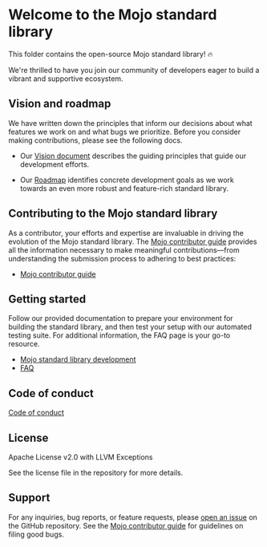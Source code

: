 # Welcome to the Mojo standard library

This folder contains the open-source Mojo standard library! 🔥

We're thrilled to have you join our community of developers eager to build a
vibrant and supportive ecosystem.

## Vision and roadmap

We have written down the principles that inform our decisions about what
features we work on and what bugs we prioritize. Before you consider making
contributions, please see the following docs.

- Our [Vision document](./docs/vision.md) describes the guiding principles that
guide our development efforts.

- Our [Roadmap](./docs/roadmap.md) identifies concrete development goals as we
work towards an even more robust and feature-rich standard library.

## Contributing to the Mojo standard library

As a contributor, your efforts and expertise are invaluable in driving the
evolution of the Mojo standard library. The [Mojo contributor
guide](../CONTRIBUTING.md) provides all the information necessary to make
meaningful contributions—from understanding the submission process to
adhering to best practices:

- [Mojo contributor guide](../CONTRIBUTING.md)

## Getting started

Follow our provided documentation to prepare your environment for building the
standard library, and then test your setup with our automated testing suite.
For additional information, the FAQ page is your go-to resource.

- [Mojo standard library development](./docs/development.md)
- [FAQ](./docs/faq.md)

## Code of conduct

[Code of conduct](../../CODE_OF_CONDUCT.md)

## License

Apache License v2.0 with LLVM Exceptions

See the license file in the repository for more details.

## Support

For any inquiries, bug reports, or feature requests, please [open an
issue](https://github.com/modular/modular/issues) on the GitHub repository. See
the [Mojo contributor guide](../CONTRIBUTING.md) for guidelines on filing good
bugs.
